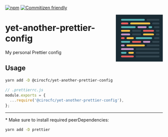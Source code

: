 [![npm](https://img.shields.io/npm/v/@cirocfc/yet-another-prettier-config.svg?style=flat-square)](https://www.npmjs.com/package/@cirocfc/yet-another-prettier-config) [![Commitizen friendly](https://img.shields.io/badge/commitizen-friendly-brightgreen.svg?style=flat-square)](http://commitizen.github.io/cz-cli/)

<img src="https://raw.githubusercontent.com/cirocfc/yet-another/master/packages/yet-another-prettier-config/icons/256.png" width="150px" align="right"/>

# yet-another-prettier-config

My personal Prettier config

## Usage

```sh
yarn add -D @cirocfc/yet-another-prettier-config
```

```js
// .prettierrc.js
module.exports = {
  ...require('@cirocfc/yet-another-prettier-config'),
};
```

---

\* Make sure to install required peerDependencies:

```sh
yarn add -D prettier
```
